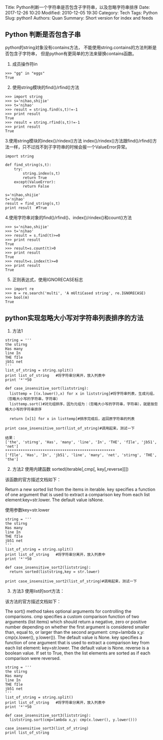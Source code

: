 Title: Python判断一个字符串是否包含子字符串，以及忽略字符串排序
Date: 2017-12-26 10:20
Modified: 2010-12-05 19:30
Category: Tech
Tags: Python
Slug: python1
Authors: Quan
Summary: Short version for index and feeds

## Python 判断是否包含子串
python的string对象没有contains方法，
不能使用string.contains的方法判断是否包含子字符串，
但是python有更简单的方法来替换contains函数。
1. 成员操作符in
```
>>> "gg" in "eggs"
True
```
2. 使用string模块的find()/rfind()方法
```
>>> import string
>>> s='nihao,shijie'
>>> t='nihao'
>>> result = string.find(s,t)!=-1
>>> print result
True
>>> result = string.rfind(s,t)!=-1
>>> print result
True
```
3.使用string模块的index()/rindex()方法
index()/rindex()方法跟find()/rfind()方法一样，只不过找不到子字符串的时候会报一个ValueError异常。
```
import string

def find_string(s,t):
    try:
        string.index(s,t)
        return True
    except(ValueError):
        return False

s='nihao,shijie'
t='nihao'
result = find_string(s,t)
print result  #True
```
4.使用字符串对象的find()/rfind()、index()/rindex()和count()方法
```
>>> s='nihao,shijie'
>>> t='nihao'
>>> result = s.find(t)>=0
>>> print result
True
>>> result=s.count(t)>0
>>> print result
True
>>> result=s.index(t)>=0
>>> print result
True
```
5. 正则表达式，使用IGNORECASE标志
```
>>> import re
>>> m = re.search('multi', 'A mUltiCased string', re.IGNORECASE)
>>> bool(m)
True
```
## python实现忽略大小写对字符串列表排序的方法
1. 方法1
```
string = '''
the stirng
Has many
line In
THE fIle
jb51 net
'''
list_of_string = string.split()
print list_of_string   #将字符串分离开，放入列表中
print '*'*50

def case_insensitive_sort(liststring):
  listtemp = [(x.lower(),x) for x in liststring]#将字符串列表，生成元组，（忽略大小写的字符串，字符串）
  listtemp.sort()#对元组排序，因为元组为：（忽略大小写的字符串，字符串），就是按忽略大小写的字符串排序

  return [x[1] for x in listtemp]#排序完成后，返回原字符串的列表

print case_insensitive_sort(list_of_string)#调用起来，测试一下

结果：
['the', 'stirng', 'Has', 'many', 'line', 'In', 'THE', 'fIle', 'jb51', 'net']
**************************************************
['fIle', 'Has', 'In', 'jb51', 'line', 'many', 'net', 'stirng', 'THE', 'the']

```
2. 方法2
使用内建函数
sorted(iterable[,cmp[, key[,reverse]]])

该函数的官方描述文档如下：

Return a new sorted list from the items in iterable.
key specifies a function of one argument that is used to extract a comparison key from each list element:key=str.lower. The default value isNone.

使用参数key=str.lower
```
string = '''
the stirng
Has many
line In
THE fIle
jb51 net
'''
list_of_string = string.split()
print list_of_string   #将字符串分离开，放入列表中
print '*'*50

def case_insensitive_sort2(liststring):
  return sorted(liststring,key = str.lower)

print case_insensitive_sort2(list_of_string)#调用起来，测试一下
```

3. 方法3
使用list的sort方法：

该方法的官方描述文档如下：

The sort() method takes optional arguments for controlling the comparisons.
cmp specifies a custom comparison function of two arguments (list items) which should return a negative, zero or positive number depending on whether the first argument is considered smaller than, equal to, or larger than the second argument: cmp=lambda x,y: cmp(x.lower(), y.lower()). The default value is None.
key specifies a function of one argument that is used to extract a comparison key from each list element: key=str.lower. The default value is None.
reverse is a boolean value. If set to True, then the list elements are sorted as if each comparison were reversed.
```
string = '''
the stirng
Has many
line In
THE fIle
jb51 net
'''
list_of_string = string.split()
print list_of_string   #将字符串分离开，放入列表中
print '*'*50

def case_insensitive_sort3(liststring):
  liststring.sort(cmp=lambda x,y: cmp(x.lower(), y.lower()))

case_insensitive_sort3(list_of_string)
print list_of_string
```